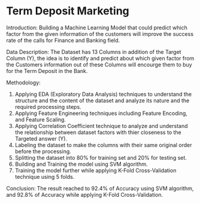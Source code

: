 # Term Deposit Marketing

Introduction:
Building a Machine Learning Model that could predict which factor from the given information of the customers will improve the success rate of the calls for Finance and Banking field.



Data Description:
The Dataset has 13 Columns in addition of the Target Column (Y), the idea is to identify and predict about which given factor from the Customers information out of these Columns will encourge them to buy for the Term Deposit in the Bank.



Methodology:
1. Applying EDA (Exploratory Data Analysis) techniques to understand the structure and the content of the dataset and analyze its nature and the required processing steps.
2. Applying Feature Engineering techniques including Feature Encoding, and Feature Scaling.
3. Applying Correlation Coefficient technique to analyze and understand the relationship between dataset factors with thier closeness to the Targeted answer (Y).
4. Labeling the dataset to make the columns with their same original order before the processing. 
5. Splitting the dataset into 80% for training set and 20% for testing set.
6. Building and Training the model using SVM algorithm.
7. Training the model further while applying K-Fold Cross-Validation technique using 5 folds.


Conclusion:
The result reached to 92.4% of Accuracy using SVM algorithm, and 92.8% of Accuracy while applying K-Fold Cross-Validation.
